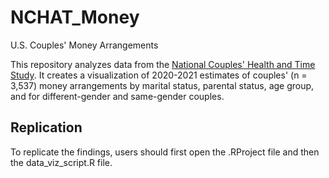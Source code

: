 # NCHAT_Money
U.S. Couples' Money Arrangements
  
This repository analyzes data from the [National Couples' Health and Time Study](https://www.icpsr.umich.edu/web/DSDR/studies/38417).
It creates a visualization of 2020-2021 estimates of couples' (n = 3,537) money arrangements 
by marital status, parental status, age group, and for different-gender and same-gender couples.  




## Replication
To replicate the findings, users should first open the .RProject file and then the data_viz_script.R file.
